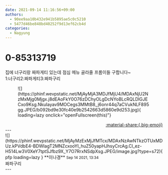 ```yaml
---
date: 2021-09-14 11:16:56+09:00
authors:
  - 90ee9aa10b432e941b5895ae5c0c5210
  - 5477d46be848bd40252f9d13ef62cb4d
categories:
  - Nagyung
---
```


# 0-85313719

<div class="post-container" markdown="1">
<div class="content-container md-sidebar__scrollwrap" markdown="1">

집에 너구리랑 짜파게티 있는데 점심 메뉴 골라줄 프롬이들 구합니다~<br>1:너구리2:짜파게티3:짜파구리
<figure markdown="1">
![](https://phinf.wevpstatic.net/MjAyMjA3MDJfMjU4/MDAxNjU2NzMxMjg0Mjgx.j8dEAoFkY0O76zDChyOLgDcNYoBLcRQLDlGJECxo9Ksg.NkuIayav9MOCegs3MMtB8_j6onr44q7aCVukNLF895gg.JPEG/b092bd9e30fc40e9b2542663d5860e9d253.jpg){ loading=lazy onclick="openFullscreen(this)"}
</figure>


</div>
</div>

<div style="text-align: right;" markdown="1">
<a href="https://weverse.io/fromis9/fanpost/0-85313719" style="text-align: right;">:material-share:{.big-emoji}</a>
</div>
---

<div class="comments-container md-sidebar__scrollwrap" markdown="1">
<div class="comment" markdown="1">
<div class='id-container' markdown="1">
![](https://phinf.wevpstatic.net/MjAyMzExMjJfMTcx/MDAxNzAwNTkzOTUxMDUz.kPVdbE4-BDWIagT2MNZcxooYI_huZ50yapHJhsyCrcAg.Cl_ez-H514Lw3V0XeY7tptSJfbz9X_Y7O7RrxNSdpXsg.JPEG/image.jpg?type=s72){ pfp loading=lazy }
**<span class="artist">이나경</span>** <small>Sep 14 2021, 13:34</small><br>
</div>
<div class='comment-body' markdown="1">
짜파구리
</div>
</div>
</div>
---
